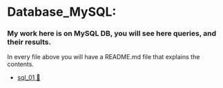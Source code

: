 # Database_MySQL:
### My work here is on MySQL DB, you will see here queries, and their results.
In every file above you will have a README.md file that explains the contents.

- [sql_01 📂 ](https://github.com/Masanbat12/Database_MySQL/tree/main/sql_01)
